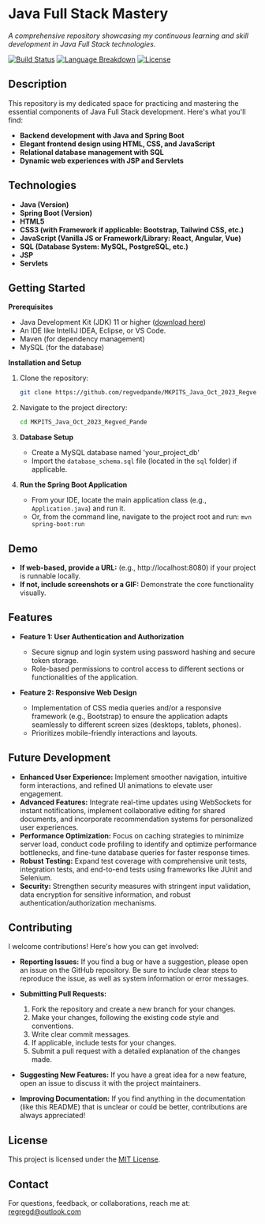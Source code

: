 # **Java Full Stack Mastery**

*A comprehensive repository showcasing my continuous learning and skill development in Java Full Stack technologies.*

[![Build Status](https://img.shields.io/badge/build-passing-brightgreen)](https://link-to-builds) 
[![Language Breakdown](https://img.shields.io/badge/language-Java/Spring%20Boot/HTML/CSS/JavaScript-blue)](https://link-to-language-stats)
[![License](https://img.shields.io/badge/License-MIT-yellow)](https://github.com/yourusername/yourrepo/blob/main/LICENSE.md)

## **Description**

This repository is my dedicated space for practicing and mastering the essential components of Java Full Stack development. Here's what you'll find:

* **Backend development with Java and Spring Boot**
* **Elegant frontend design using HTML, CSS, and JavaScript**
* **Relational database management with SQL**
* **Dynamic web experiences with JSP and Servlets**

## **Technologies**

* **Java (Version)**
* **Spring Boot (Version)**
* **HTML5**
* **CSS3 (with Framework if applicable: Bootstrap, Tailwind CSS, etc.)**
* **JavaScript (Vanilla JS or Framework/Library: React, Angular, Vue)**
* **SQL (Database System: MySQL, PostgreSQL, etc.)**
* **JSP**
* **Servlets**

## **Getting Started**

**Prerequisites**

* Java Development Kit (JDK) 11 or higher ([download here](https://www.oracle.com/java/technologies/downloads/))
* An IDE like IntelliJ IDEA, Eclipse, or VS Code.
* Maven (for dependency management)
* MySQL (for the database) 

**Installation and Setup**

1.  Clone the repository:
    ```bash
    git clone https://github.com/regvedpande/MKPITS_Java_Oct_2023_Regved_Pande.git
    ```

2.  Navigate to the project directory:
    ```bash
    cd MKPITS_Java_Oct_2023_Regved_Pande
    ```

3. **Database Setup**
    * Create a MySQL database named 'your_project_db'
    * Import the `database_schema.sql` file (located in the `sql` folder) if applicable.

4. **Run the Spring Boot Application**
    * From your IDE, locate the main application class (e.g., `Application.java`) and run it.
    * Or, from the command line, navigate to the project root and run: `mvn spring-boot:run`

## **Demo**

* **If web-based, provide a URL:** (e.g., http://localhost:8080) if your project is runnable locally.
* **If not, include screenshots or a GIF:**  Demonstrate the core functionality visually.

## **Features**

* **Feature 1: User Authentication and Authorization** 
    * Secure signup and login system using password hashing and secure token storage.
    * Role-based permissions to control access to different sections or functionalities of the application.

* **Feature 2:  Responsive Web Design**
    * Implementation of CSS media queries and/or a responsive framework (e.g., Bootstrap) to ensure the application adapts seamlessly to different screen sizes (desktops, tablets, phones).
    * Prioritizes mobile-friendly interactions and layouts.

## **Future Development**

* **Enhanced User Experience:** Implement smoother navigation, intuitive form interactions, and refined UI animations to elevate user engagement.
* **Advanced Features:** Integrate real-time updates using WebSockets for instant notifications, implement collaborative editing for shared documents, and incorporate recommendation systems for personalized user experiences.
* **Performance Optimization:** Focus on caching strategies to minimize server load, conduct code profiling to identify and optimize performance bottlenecks, and fine-tune database queries for faster response times.
* **Robust Testing:** Expand test coverage with comprehensive unit tests, integration tests, and end-to-end tests using frameworks like JUnit and Selenium.
* **Security:** Strengthen security measures with stringent input validation, data encryption for sensitive information, and robust authentication/authorization mechanisms.

## **Contributing**

I welcome contributions! Here's how you can get involved:

* **Reporting Issues:** If you find a bug or have a suggestion, please open an issue on the GitHub repository. Be sure to include clear steps to reproduce the issue, as well as system information or error messages.

* **Submitting Pull Requests:**  
    1. Fork the repository and create a new branch for your changes.
    2. Make your changes, following the existing code style and conventions.
    3. Write clear commit messages.
    4. If applicable, include tests for your changes.
    5. Submit a pull request with a detailed explanation of the changes made.

* **Suggesting New Features:** If you have a great idea for a new feature, open an issue to discuss it with the project maintainers.

* **Improving Documentation:** If you find anything in the documentation (like this README) that is unclear or could be better, contributions are always appreciated!  

## **License**

This project is licensed under the [MIT License](https://github.com/yourusername/yourrepo/blob/main/LICENSE.md).

## **Contact**

For questions, feedback, or collaborations, reach me at: regregd@outlook.com  
